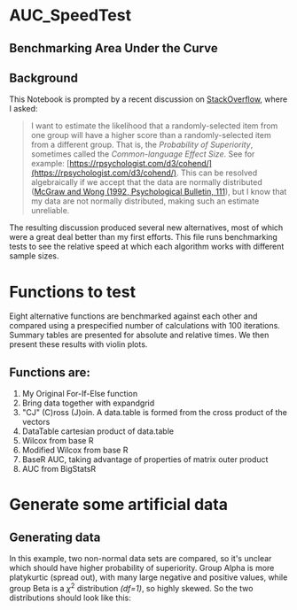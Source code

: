 # AUC_SpeedTest
## Benchmarking Area Under the Curve

## Background

This Notebook is prompted by a recent discussion on [StackOverflow](https://stackoverflow.com/questions/58002702/is-there-a-faster-method-for-making-paired-comparisons-than-expand-grid-in-base), where I asked: 

> I want to estimate the likelihood that a randomly-selected item from one group will have a higher score than a randomly-selected item from a different group. That is, the *Probability of Superiority*, sometimes called the *Common-language Effect Size*. See for example: [https://rpsychologist.com/d3/cohend/](https://rpsychologist.com/d3/cohend/). This can be resolved algebraically if we accept that the data are normally distributed ([McGraw and Wong (1992, Psychological Bulletin, 111](http://dx.doi.org/10.1037/0033-2909.111.2.361)), but I know that my data are not normally distributed, making such an estimate unreliable.

The resulting discussion produced several new alternatives, most of which were a great deal better than my first efforts.
This file runs benchmarking tests to see the relative speed at which each algorithm works with different sample sizes.

# Functions to test

Eight alternative functions are benchmarked against each other and compared using a prespecified number of calculations with 100 iterations. Summary tables are presented for absolute and relative times. We then present these results with violin plots.

## Functions are:

1. My Original For-If-Else function
1. Bring data together with expandgrid 
1. "CJ" (C)ross (J)oin. A data.table is formed from the cross product of the vectors
1. DataTable cartesian product of data.table
1. Wilcox from base R 
1. Modified Wilcox from base R
1. BaseR AUC, taking advantage of properties of matrix outer product
1. AUC from BigStatsR
# Generate some artificial data

## Generating data

In this example, two non-normal data sets are compared, so it's unclear which should have higher probability of superiority. Group Alpha is more platykurtic (spread out), with many large negative and positive values, while group Beta is a $\chi$$^2$ distribution *(df=1)*, so highly skewed.
So the two distributions should look like this:
